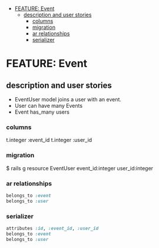 <!-- START doctoc generated TOC please keep comment here to allow auto update -->
<!-- DON'T EDIT THIS SECTION, INSTEAD RE-RUN doctoc TO UPDATE -->


- [FEATURE: Event](#feature-event)
  - [description and user stories](#description-and-user-stories)
    - [columns](#columns)
    - [migration](#migration)
    - [ar relationships](#ar-relationships)
    - [serializer](#serializer)

<!-- END doctoc generated TOC please keep comment here to allow auto update -->

# FEATURE: Event

## description and user stories

- EventUser model joins a user with an event.
- User can have many Events
- Event has_many users

### columns

t.integer :event_id
t.integer :user_id

### migration

\$ rails g resource EventUser event_id:integer user_id:integer

### ar relationships

```ruby
belongs_to :event
belongs_to :user
```

### serializer

```ruby
attributes :id, :event_id, :user_id
belongs_to :event
belongs_to :user
```
